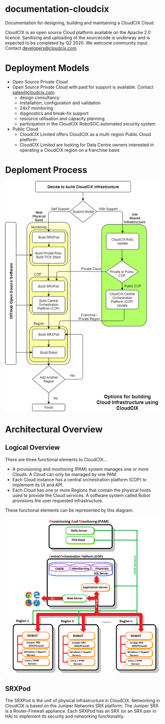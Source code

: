 # documentation-cloudcix
Documentation for designing, building and maintaining a CloudCIX Cloud.

CloudCIX is an open source Cloud platform available on the Apache 2.0 licence. Sanitising and uploading of the sourcecode is underway and is expected to be completed by Q2 2020. We welcome community input. Contact developers@cloudcix.com.

#  Deployment Models
*  Open Source Private Cloud
*  Open Source Private Cloud with paid for support is available. Contact sales@cloudcix.com.
    *  design consultancy
    *  installation, configuration and validation
    *  24x7 monitoring
    *  diagnostics and break-fix support
    *  resource utilisation and capacity planning
    *  participation in the CloudCIX RoboSOC automated security system
*  Public Cloud
    *  CloudCIX Limited offers CloudCIX as a multi-region Public Cloud platform
    *  CloudCIX Limited are looking for Data Centre owners interested in operating a CloudCIX region on a franchise basis

#  Deploment Process
![Deployment Process](/static/images/deployment_process.png)

#  Architectural Overview
##  Logical Overview
There are three functional elements to CloudCIX...
*  A provisioning and monitoring (PAM) system manages one or more Clouds. A Cloud can only be managed by one PAM.
*  Each Cloud instance has a central orchestration platform (COP) to implement its UI and API.
*  Each Cloud has one or more Regions that contain the physical hosts used to provide the Cloud services. A software system called Robot provisions the user requested infrastructure.

These functional elements can be represented by this diagram.

![Architectural Overview](/static/images/architectural_overview.png)

##  SRXPod
The SRXPod is the unit of physical infrastructure in CloudCIX. Networking in CloudCIX is based on the Juniper Networks SRX platform. The Juniper SRX is a Router-Firewall appliance. Each SRXPod has an SRX (or an SRX pair in HA) to implement its security and networking functionality.


